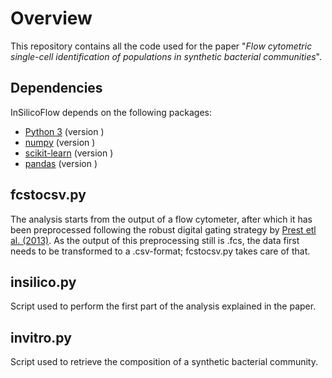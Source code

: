 # Overview

This repository contains all the code used for the paper "*Flow cytometric single-cell identification of populations in
synthetic bacterial communities*". 

## Dependencies
InSilicoFlow depends on the following packages: 
- [Python 3](https://www.python.org/) (version )
- [numpy](http://www.numpy.org/) (version )
- [scikit-learn](http://scikit-learn.org/stable/) (version )
- [pandas](http://pandas.pydata.org/) (version )


## fcstocsv.py
The analysis starts from the output of a flow cytometer, after which it has been preprocessed following the robust digital gating strategy by [Prest etl al. (2013)](http://www.sciencedirect.com/science/article/pii/S0043135413008361). As the output of this preprocessing still is .fcs, the data first needs to be transformed to a .csv-format; fcstocsv.py takes care of that. 

## insilico.py
Script used to perform the first part of the analysis explained in the paper. 

## invitro.py
Script used to retrieve the composition of a synthetic bacterial community. 
